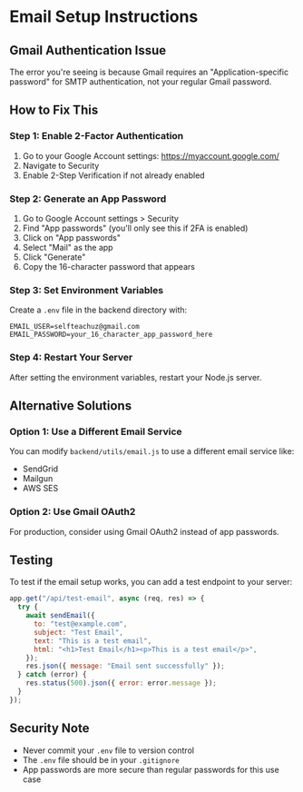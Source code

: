 # Email Setup Instructions

## Gmail Authentication Issue

The error you're seeing is because Gmail requires an "Application-specific password" for SMTP authentication, not your regular Gmail password.

## How to Fix This

### Step 1: Enable 2-Factor Authentication

1. Go to your Google Account settings: https://myaccount.google.com/
2. Navigate to Security
3. Enable 2-Step Verification if not already enabled

### Step 2: Generate an App Password

1. Go to Google Account settings > Security
2. Find "App passwords" (you'll only see this if 2FA is enabled)
3. Click on "App passwords"
4. Select "Mail" as the app
5. Click "Generate"
6. Copy the 16-character password that appears

### Step 3: Set Environment Variables

Create a `.env` file in the backend directory with:

```
EMAIL_USER=selfteachuz@gmail.com
EMAIL_PASSWORD=your_16_character_app_password_here
```

### Step 4: Restart Your Server

After setting the environment variables, restart your Node.js server.

## Alternative Solutions

### Option 1: Use a Different Email Service

You can modify `backend/utils/email.js` to use a different email service like:

- SendGrid
- Mailgun
- AWS SES

### Option 2: Use Gmail OAuth2

For production, consider using Gmail OAuth2 instead of app passwords.

## Testing

To test if the email setup works, you can add a test endpoint to your server:

```javascript
app.get("/api/test-email", async (req, res) => {
  try {
    await sendEmail({
      to: "test@example.com",
      subject: "Test Email",
      text: "This is a test email",
      html: "<h1>Test Email</h1><p>This is a test email</p>",
    });
    res.json({ message: "Email sent successfully" });
  } catch (error) {
    res.status(500).json({ error: error.message });
  }
});
```

## Security Note

- Never commit your `.env` file to version control
- The `.env` file should be in your `.gitignore`
- App passwords are more secure than regular passwords for this use case
